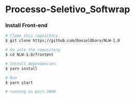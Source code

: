 # Processo-Seletivo_Softwrap

### Install Front-end

```bash
# Clone this repository
$ git clone https://github.com/DanielObara/NLW-1.0

# Go into the repository
$ cd NLW-1.0/frontent

# Install dependencies
$ yarn install

# Run
$ yarn start

# running on port 3000
```
